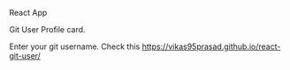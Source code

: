 React App

Git User Profile card.

Enter your git username.
Check this https://vikas95prasad.github.io/react-git-user/


